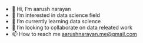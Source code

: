 - 👋 Hi, I’m aarush narayan
- 👀 I’m interested in data science field
- 🌱 I’m currently learning data science
- 💞️ I’m looking to collaborate on data releated work 
- 📫 How to reach me aarushnarayan.me@gmail.com

<!---
iamaarush/iamaarush is a ✨ special ✨ repository because its `README.md` (this file) appears on your GitHub profile.
You can click the Preview link to take a look at your changes.
--->

